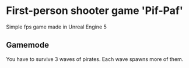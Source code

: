 # First-person shooter game 'Pif-Paf'
Simple fps game made in Unreal Engine 5
## Gamemode
You have to survive 3 waves of pirates. Each wave spawns more of them.
